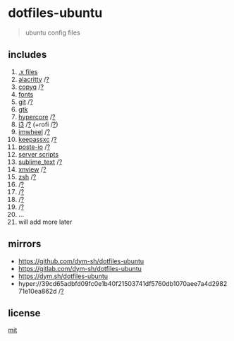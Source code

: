 # dotfiles-ubuntu

> ubuntu config files


## includes
1. [.x files](./x/)
1. [alacritty](./alacritty/) /[?](https://github.com/alacritty/alacritty)
1. [copyq](./copyq/) /[?](https://github.com/hluk/CopyQ)
1. [fonts](./fonts/)
1. [git](./git/) /[?](https://git-scm.com)
1. [gtk](./gtk/)
1. [hypercore](./hypercore/) /[?](https://hypercore-protocol.org)
1. [i3](./i3/) /[?](https://i3wm.org) (+rofi /[?](https://github.com/davatorium/rofi))
1. [imwheel](./imwheel/) /[?](http://imwheel.sourceforge.net)
1. [keepassxc](./keepassxc/) /[?](https://keepassxc.org)
1. [poste-io](./poste-io/) /[?](https://poste.io)
1. [server scripts](./server/)
1. [sublime_text](./sublime_text/) /[?](https://sublimetext.com)
1. [xnview](./xnview/) /[?](https://xnview.com)
1. [zsh](./zsh/) /[?](https://ohmyz.sh)
1. [](.//) /[?]()
1. [](.//) /[?]()
1. [](.//) /[?]()
1. [](.//) /[?]()
1. ...
1. will add more later


## mirrors
- https://github.com/dym-sh/dotfiles-ubuntu
- https://gitlab.com/dym-sh/dotfiles-ubuntu
- https://dym.sh/dotfiles-ubuntu
- hyper://39cd65adbfd09fc0e1b40f21503741df5760db1070aee7a4d298271e10ea862d /[?](https://beakerbrowser.com)


## license
[mit](license)
